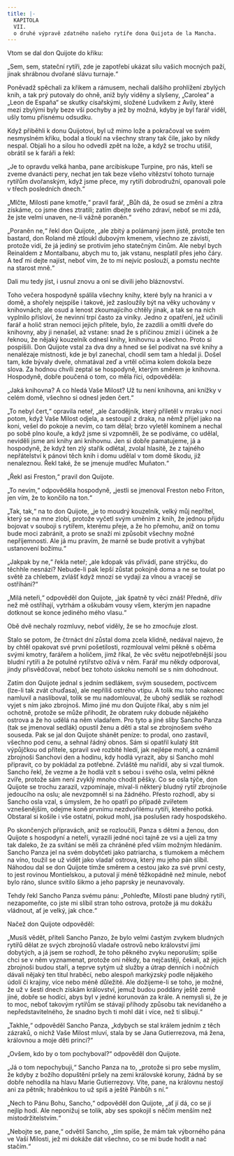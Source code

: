 ```yaml
---
title: |-
  KAPITOLA
  VII.
  o druhé výpravě zdatného našeho rytíře dona Quijota de la Mancha.
---
```


  

Vtom se dal don Quijote do křiku:

„Sem, sem, stateční rytíři, zde je zapotřebí ukázat sílu vašich mocných paží, jinak shrábnou dvořané slávu turnaje.“

Poněvadž spěchali za křikem a rámusem, nechali dalšího prohlížení zbylých knih, a tak prý putovaly do ohně, aniž byly viděny a slyšeny, „Carolea“ a „Leon de España“ se skutky císařskými, složené Ludvíkem z Avily, které mezi zbylými byly beze vší pochyby a jež by možná, kdyby je byl farář viděl, ušly tomu přísnému odsudku.

Když přiběhli k donu Quijotovi, byl už mimo lože a pokračoval ve svém nesmyslném křiku, bodal a tloukl na všechny strany tak čile, jako by nikdy nespal. Objali ho a silou ho odvedli zpět na lože, a když se trochu utišil, obrátil se k faráři a řekl:

„Je to opravdu velká hanba, pane arcibiskupe Turpine, pro nás, kteří se zveme dvanácti pery, nechat jen tak beze všeho vítězství tohoto turnaje rytířům dvořanským, když jsme přece, my rytíři dobrodružní, opanovali pole v třech posledních dnech.“

„Mlčte, Milosti pane kmotře,“ pravil farář, „Bůh dá, že osud se změní a zítra získáme, co jsme dnes ztratili; zatím dbejte svého zdraví, neboť se mi zdá, že jste velmi unaven, ne-li vážně poraněn.“

„Poraněn ne,“ řekl don Quijote, „ale zbitý a polámaný jsem jistě, protože ten bastard, don Roland mě ztloukl dubovým kmenem, všechno ze závisti, protože vidí, že já jediný se protivím jeho statečným činům. Ale nebyl bych Reinaldem z Montalbanu, abych mu to, jak vstanu, nesplatil přes jeho čáry. A teď mi dejte najíst, neboť vím, že to mi nejvíc poslouží, a pomstu nechte na starost mně.“

Dali mu tedy jíst, i usnul znovu a oni se divili jeho bláznovství.

Toho večera hospodyně spálila všechny knihy, které byly na hranici a v domě, a shořely nejspíše i takové, jež zasloužily být na věky uchovány v knihovnách; ale osud a lenost zkoumajícího chtěly jinak, a tak se na nich vyplnilo přísloví, že nevinní trpí často za viníky. Jedno z opatření, jež učinili farář a holič stran nemoci jejich přítele, bylo, že zazdili a omítli dveře do knihovny, aby ji nenašel, až vstane: snad že s příčinou zmizí i účinek a že řeknou, že nějaký kouzelník odnesl knihy, knihovnu a všechno. Proto si pospíšili. Don Quijote vstal za dva dny a hned se šel podívat na své knihy a nenalézaje místnosti, kde je byl zanechal, chodil sem tam a hledal ji. Došel tam, kde bývaly dveře, ohmatával zeď a vrtěl očima kolem dokola beze slova. Za hodnou chvíli zeptal se hospodyně, kterým směrem je knihovna. Hospodyně, dobře poučená o tom, co měla říci, odpověděla:

„Jaká knihovna? A co hledá Vaše Milost? Už tu není knihovna, ani knížky v celém domě, všechno si odnesl jeden čert.“

„To nebyl čert,“ opravila neteř, „ale čarodějník, který přiletěl v mraku v noci potom, když Vaše Milost odjela, a sestoupil z draka, na němž přijel jako na koni, vešel do pokoje a nevím, co tam dělal; brzo vyletěl komínem a nechal po sobě plno kouře, a když jsme si vzpomněli, že se podíváme, co udělal, neviděli jsme ani knihy ani knihovnu. Jen si dobře pamatujeme, já a hospodyně, že když ten zlý stařík odlétal, zvolal hlasitě, že z tajného nepřátelství k pánovi těch knih i domu udělal v tom domě škodu, již nenaleznou. Řekl také, že se jmenuje mudřec Muňaton.“

„Řekl asi Freston,“ pravil don Quijote.

„To nevím,“ odpověděla hospodyně, „jestli se jmenoval Freston nebo Friton, jen vím, že to končilo na ton.“

„Tak, tak,“ na to don Quijote, „je to moudrý kouzelník, velký můj nepřítel, který se na mne zlobí, protože vyčetl svým uměním z knih, že jednou přijdu bojovat v souboji s rytířem, kterému přeje, a že ho přemohu, aniž on tomu bude moci zabránit, a proto se snaží mi způsobit všechny možné nepříjemnosti. Ale já mu pravím, že marně se bude protivit a vyhýbat ustanovení božímu.“

„Jakpak by ne,“ řekla neteř; „ale kdopak vás přivádí, pane strýčku, do těchhle nesnází? Nebude-li pak lepší zůstat pokojně doma a ne se toulat po světě za chlebem, zvlášť když mnozí se vydají za vlnou a vracejí se ostříháni?“

„Milá neteři,“ odpověděl don Quijote, „jak špatně ty věci znáš! Předně, dřív než mě ostříhají, vytrhám a oškubám vousy všem, kterým jen napadne dotknout se konce jediného mého vlasu.“

Obě dvě nechaly rozmluvy, neboť viděly, že se ho zmocňuje zlost.

Stalo se potom, že čtrnáct dní zůstal doma zcela klidně, nedával najevo, že by chtěl opakovat své první pošetilosti, rozmlouval velmi pěkně s oběma svými kmotry, farářem a holičem, jimž říkal, že věc světu nejpotřebnější jsou bludní rytíři a že potulné rytířstvo ožívá v něm. Farář mu někdy odporoval, jindy přisvědčoval, neboť bez tohoto úskoku nemohl se s ním dohodnout.

Zatím don Quijote jednal s jedním sedlákem, svým sousedem, poctivcem (lze-li tak zvát chuďasa), ale nepříliš ostrého vtipu. A tolik mu toho nakonec namluvil a nasliboval, tolik se mu nadomlouval, že ubohý sedlák se rozhodl vyjet s ním jako zbrojnoš. Mimo jiné mu don Quijote říkal, aby s ním jel ochotně, protože se může přihodit, že obratem ruky dobude nějakého ostrova a že ho udělá na něm vladařem. Pro tyto a jiné sliby Sancho Panza (tak se jmenoval sedlák) opustil ženu a děti a stal se zbrojnošem svého souseda. Pak se jal don Quijote shánět peníze: to prodal, ono zastavil, všechno pod cenu, a sehnal řádný obnos. Sám si opatřil kulatý štít výpůjčkou od přítele, spravil své rozbité hledí, jak nejlépe mohl, a oznámil zbrojnoši Sanchovi den a hodinu, kdy hodlá vyrazit, aby si Sancho mohl připravit, co by pokládal za potřebné. Zvláště mu nařídil, aby si vzal tlumok. Sancho řekl, že vezme a že hodlá vzít s sebou i svého osla, velmi pěkné zvíře, protože sám není zvyklý mnoho chodit pěšky. Co se osla týče, don Quijote se trochu zarazil, vzpomínaje, míval-li některý bludný rytíř zbrojnoše jedoucího na oslu; ale nevzpomněl si na žádného. Přesto rozhodl, aby si Sancho osla vzal, s úmyslem, že ho opatří po případě zvířetem vznešenějším, odejme koně prvnímu nezdvořilému rytíři, kterého potká. Obstaral si košile i vše ostatní, pokud mohl, jsa poslušen rady hospodského.

Po skončených přípravách, aniž se rozloučili, Panza s dětmi a ženou, don Quijote s hospodyní a neteří, vyrazili jedné noci tajně ze vsi a ujeli za tmy tak daleko, že za svítání se měli za chráněné před vším možným hledáním. Sancho Panza jel na svém dobytčeti jako patriarcha, s tlumokem a měchem na víno, toužil se už vidět jako vladař ostrova, který mu jeho pán slíbil. Náhodou dal se don Quijote tímže směrem a cestou jako za své první cesty, to jest rovinou Montielskou, a putoval jí méně těžkopádně než minule, neboť bylo ráno, slunce svítilo šikmo a jeho paprsky je neunavovaly.

Tehdy řekl Sancho Panza svému pánu: „Pohleďte, Milosti pane bludný rytíři, nezapomeňte, co jste mi slíbil stran toho ostrova, protože já mu dokážu vládnout, ať je velký, jak chce.“

Načež don Quijote odpověděl:

„Musíš vědět, příteli Sancho Panzo, že bylo velmi častým zvykem bludných rytířů dělat ze svých zbrojnošů vladaře ostrovů nebo království jimi dobytých, a já jsem se rozhodl, že toho pěkného zvyku neporuším; spíše chci se v něm vyznamenat, protože oni někdy, ba nejčastěji, čekali, až jejich zbrojnoši budou staří, a teprve sytým už služby a útrap denních i nočních dávali nějaký ten titul hraběcí, nebo alespoň markýzský podle nějakého údolí či krajiny, více nebo méně důležité. Ale dožijeme-li se toho, je možné, že už v šesti dnech získám království, jemuž budou poddány ještě země jiné, dobře se hodící, abys byl v jedné korunován za krále. A nemysli si, že je to moc, neboť takovým rytířům se stávají příhody způsobu tak nevídaného a nepředstavitelného, že snadno bych ti mohl dát i více, než ti slibuji.“

„Takhle,“ odpověděl Sancho Panza, „kdybych se stal králem jedním z těch zázraků, o nichž Vaše Milost mluví, stala by se Jana Gutierrezova, má žena, královnou a moje děti princi?“

„Ovšem, kdo by o tom pochyboval?“ odpověděl don Quijote.

„Já o tom nepochybuji,“ Sancho Panza na to, „protože si pro sebe myslím, že kdyby z božího dopuštění pršely na zemi královské koruny, žádná by se dobře nehodila na hlavu Marie Gutierrezovy. Víte, pane, na královnu nestojí ani za pětník; hraběnkou to už spíš a ještě Pánbůh s ní.“

„Nech to Pánu Bohu, Sancho,“ odpověděl don Quijote, „ať jí dá, co se jí nejlíp hodí. Ale neponižuj se tolik, aby ses spokojil s něčím menším než místodržitelstvím.“

„Nebojte se, pane,“ odvětil Sancho, „tím spíše, že mám tak výborného pána ve Vaší Milosti, jež mi dokáže dát všechno, co se mi bude hodit a nač stačím.“
